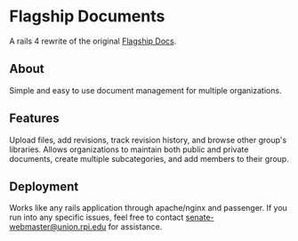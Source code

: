 Flagship Documents
==================

A rails 4 rewrite of the original [Flagship Docs](https://github.com/wtg/flagship_docs). 

About
-----
Simple and easy to use document management for multiple organizations. 

Features
--------
Upload files, add revisions, track revision history, and browse other group's libraries. Allows organizations to maintain both public and private documents, create multiple subcategories, and add members to their group. 

Deployment
----------
Works like any rails application through apache/nginx and passenger. If you run into any specific issues, feel free to contact senate-webmaster@union.rpi.edu for assistance. 
